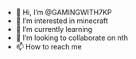 - 👋 Hi, I’m @GAMINGWITH7KP
- 👀 I’m interested in minecraft
- 🌱 I’m currently learning 
- 💞️ I’m looking to collaborate on nth
- 📫 How to reach me 

<!---
GAMINGWITH7KP/GAMINGWITH7KP is a ✨ special ✨ repository because its `README.md` (this file) appears on your GitHub profile.
You can click the Preview link to take a look at your changes.
--->
